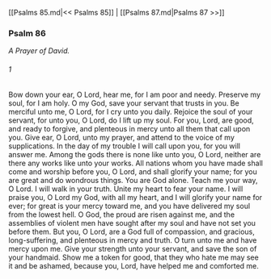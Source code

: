 [[Psalms 85.md|<< Psalms 85]]  |  [[Psalms 87.md|Psalms 87 >>]]

### Psalm 86

*A Prayer of David.*

###### 1
Bow down your ear, O Lord, hear me, for I am poor and needy. Preserve my soul, for I am holy. O my God, save your servant that trusts in you. Be merciful unto me, O Lord, for I cry unto you daily. Rejoice the soul of your servant, for unto you, O Lord, do I lift up my soul. For you, Lord, are good, and ready to forgive, and plenteous in mercy unto all them that call upon you. Give ear, O Lord, unto my prayer, and attend to the voice of my supplications. In the day of my trouble I will call upon you, for you will answer me. Among the gods there is none like unto you, O Lord, neither are there any works like unto your works. All nations whom you have made shall come and worship before you, O Lord, and shall glorify your name; for you are great and do wondrous things. You are God alone. Teach me your way, O Lord. I will walk in your truth. Unite my heart to fear your name. I will praise you, O Lord my God, with all my heart, and I will glorify your name for ever; for great is your mercy toward me, and you have delivered my soul from the lowest hell. O God, the proud are risen against me, and the assemblies of violent men have sought after my soul and have not set you before them. But you, O Lord, are a God full of compassion, and gracious, long-suffering, and plenteous in mercy and truth. O turn unto me and have mercy upon me. Give your strength unto your servant, and save the son of your handmaid. Show me a token for good, that they who hate me may see it and be ashamed, because you, Lord, have helped me and comforted me.